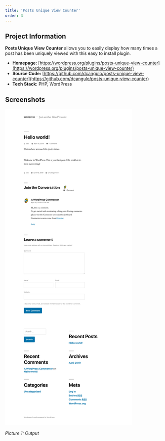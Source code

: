 ```yaml
---
title: 'Posts Unique View Counter'
order: 3
---
```

## Project Information
**Posts Unique View Counter** allows you to easily display how many times a post has been uniquely viewed with this easy to install plugin.

* **Homepage:** [https://wordpress.org/plugins/posts-unique-view-counter](https://wordpress.org/plugins/posts-unique-view-counter)
* **Source Code:** [https://github.com/dcangulo/posts-unique-view-counter](https://github.com/dcangulo/posts-unique-view-counter)
* **Tech Stack:** PHP, WordPress

## Screenshots
![output](/assets/images/portfolio/posts-unique-view-counter/output.jpg)

*Picture 1: Output*
